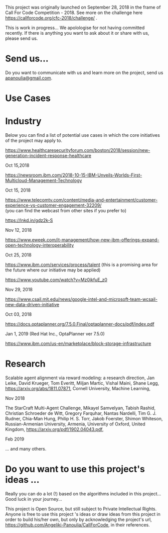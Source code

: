 
This project was originally launched on September 28, 2018 in the frame of Call For Code Competition - 2018.
See more on the challenge here https://callforcode.org/cfc-2018/challenge/ .

This is work in progress... We apolologise for not having committed recently. If there is anything you want to
ask about it or share with us, please send us.




# Send us...
 
   Do you want to communicate with us and learn more on the project, send us apanoulia@gmail.com.




# Use Cases   
  
  # Industry  

  Below you can find a list of potential use cases in which the core initiatives of the project may apply to.
 
  https://www.healthcaresecurityforum.com/boston/2018/session/new-generation-incident-response-healthcare
  
   Oct 15,2018
   
  https://newsroom.ibm.com/2018-10-15-IBM-Unveils-Worlds-First-Multicloud-Management-Technology
  
   Oct 15, 2018
   
  https://www.telecomtv.com/content/media-and-entertainment/customer-experience-vs-customer-engagement-32209/  
   (you can find the webcast from other sites if you prefer to)
   
  https://lnkd.in/gdz2k-S
   
   Nov 12, 2018
   
  https://www.eweek.com/it-management/how-new-ibm-offerings-expand-open-technology-interoperability
  
  Oct 25, 2018
   
  https://www.ibm.com/services/process/talent
   (this is a promising area for the future where our initiative may be applied)
   
  https://www.youtube.com/watch?v=Mz0ikfuE_z0
   
   Nov 29, 2018
   
  https://www.csail.mit.edu/news/google-intel-and-microsoft-team-wcsail-new-data-driven-initiative
   
   Oct 03, 2018
   
  https://docs.optaplanner.org/7.5.0.Final/optaplanner-docs/pdf/index.pdf
   
   Jan 1, 2019 (Red Hat Inc., OptaPlanner ver 7.5.0)
   
  https://www.ibm.com/us-en/marketplace/block-storage-infrastructure
  
  # Research
  
  Scalable agent alignment via reward modeling: a research direction, Jan Leike, David Krueger, Tom Everitt, Miljan Martic, Vishal
  Maini, Shane Legg, https://arxiv.org/abs/1811.07871, Cornell University, Machine Learning,
  
   Nov 2018
   
  The StarCraft Multi-Agent Challenge, Mikayel Samvelyan, Tabish Rashid, Christian Schroeder de Witt, Gregory Farquhar, Nantas 
  Nardelli, Tim G. J. Rudner, Chia-Man Hung, Philip H. S. Torr, Jakob Foerster, Shimon Whiteson, Russian-Armenian University,  Armenia, 
  University  of  Oxford,  United  Kingdom, https://arxiv.org/pdf/1902.04043.pdf,
   
   Feb 2019
   
  
  ... and many others.
  



# Do you want to use this project's ideas ...
   
  Really you can do a lot (!) based on the algorithms included in this project... Good luck in your journey...
     
  This project is Open Source, but still subject to Private Intellectual Rights.
  Anyone is free to use this project 's ideas or draw ideas from this project in order to build his/her own, but
  only by acknowledging the project's url, https://github.com/Angeliki-Panoulia/CallForCode, in their references.

  
    
  
